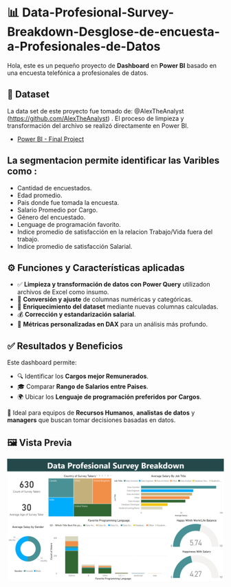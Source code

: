 # 📊 Data-Profesional-Survey-Breakdown-Desglose-de-encuesta-a-Profesionales-de-Datos

Hola, este es un pequeño proyecto de **Dashboard** en **Power BI** basado en una encuesta telefónica a profesionales de datos.

## 📁 Dataset

La data set de este proyecto fue tomado de:   @AlexTheAnalyst (https://github.com/AlexTheAnalyst) .   El proceso de limpieza y transformación del archivo se realizó directamente en Power BI.
- [Power BI - Final Project](https://github.com/Oscaruza/Data-Profesional-Survey-Breakdown-Desglose-de-encuesta-a-Profesionales-de-Datos/blob/Power-Bi-Practice/Datasets/Power%20BI%20-%20Final%20Project.xlsx)

## La segmentacion permite identificar las Varibles como :
- Cantidad de encuestados.
- Edad promedio.
- Pais donde fue tomada la encuesta.
- Salario Promedio por Cargo.
- Género del encuestado.
- Lenguage de programación favorito.
- Indice promedio de satisfacción en la relacion Trabajo/Vida fuera del trabajo.
- Indice promedio de satisfacción Salarial.

## ⚙️ Funciones y Características aplicadas

- ✅ **Limpieza y transformación de datos con Power Query** utilizadon archivos de Excel como insumo.
- 🔢 **Conversión y ajuste** de columnas numéricas y categóricas.
- 🧠 **Enriquecimiento del dataset** mediante nuevas columnas calculadas.
- 💰 **Corrección y estandarización salarial**.
- 📐 **Métricas personalizadas en DAX** para un análisis más profundo.

## ✅ Resultados y Beneficios

Este dashboard permite:

- 🔍 Identificar los **Cargos mejor Remunerados**.
- 🎓 Comparar **Rango de Salarios entre Paises**.
- 🌍 Ubicar los **Lenguaje de programación preferidos por Cargos**.

👥 Ideal para equipos de **Recursos Humanos**, **analistas de datos** y **managers** que buscan tomar decisiones basadas en datos.


## 🖼️ Vista Previa


![vista previa](https://github.com/Oscaruza/Data-Profesional-Survey-Breakdown-Desglose-de-encuesta-a-Profesionales-de-Datos/blob/Power-Bi-Practice/pbix_File/Screenshot%202025-06-01%20140544.png?raw=true)

